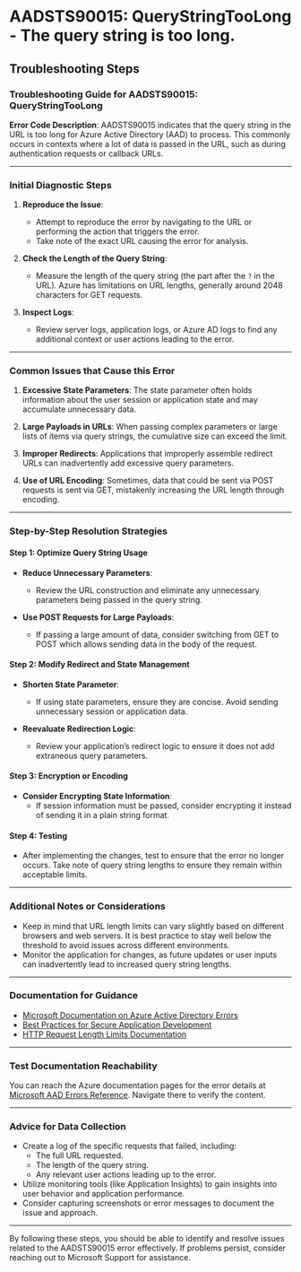 # AADSTS90015: QueryStringTooLong - The query string is too long.


## Troubleshooting Steps
### Troubleshooting Guide for AADSTS90015: QueryStringTooLong

**Error Code Description**: AADSTS90015 indicates that the query string in the URL is too long for Azure Active Directory (AAD) to process. This commonly occurs in contexts where a lot of data is passed in the URL, such as during authentication requests or callback URLs.

---

### Initial Diagnostic Steps
1. **Reproduce the Issue**:
   - Attempt to reproduce the error by navigating to the URL or performing the action that triggers the error.
   - Take note of the exact URL causing the error for analysis.

2. **Check the Length of the Query String**:
   - Measure the length of the query string (the part after the `?` in the URL). Azure has limitations on URL lengths, generally around 2048 characters for GET requests.

3. **Inspect Logs**:
   - Review server logs, application logs, or Azure AD logs to find any additional context or user actions leading to the error.

---

### Common Issues that Cause this Error
1. **Excessive State Parameters**: The state parameter often holds information about the user session or application state and may accumulate unnecessary data.
   
2. **Large Payloads in URLs**: When passing complex parameters or large lists of items via query strings, the cumulative size can exceed the limit.

3. **Improper Redirects**: Applications that improperly assemble redirect URLs can inadvertently add excessive query parameters.

4. **Use of URL Encoding**: Sometimes, data that could be sent via POST requests is sent via GET, mistakenly increasing the URL length through encoding.

---

### Step-by-Step Resolution Strategies
#### Step 1: Optimize Query String Usage
- **Reduce Unnecessary Parameters**:
  - Review the URL construction and eliminate any unnecessary parameters being passed in the query string.

- **Use POST Requests for Large Payloads**:
  - If passing a large amount of data, consider switching from GET to POST which allows sending data in the body of the request.

#### Step 2: Modify Redirect and State Management
- **Shorten State Parameter**:
  - If using state parameters, ensure they are concise. Avoid sending unnecessary session or application data.

- **Reevaluate Redirection Logic**:
  - Review your application’s redirect logic to ensure it does not add extraneous query parameters.

#### Step 3: Encryption or Encoding
- **Consider Encrypting State Information**:
  - If session information must be passed, consider encrypting it instead of sending it in a plain string format.

#### Step 4: Testing
- After implementing the changes, test to ensure that the error no longer occurs. Take note of query string lengths to ensure they remain within acceptable limits.

---

### Additional Notes or Considerations
- Keep in mind that URL length limits can vary slightly based on different browsers and web servers. It is best practice to stay well below the threshold to avoid issues across different environments.
- Monitor the application for changes, as future updates or user inputs can inadvertently lead to increased query string lengths.

---

### Documentation for Guidance
- [Microsoft Documentation on Azure Active Directory Errors](https://learn.microsoft.com/en-us/azure/active-directory/develop/reference-aad-errors)
- [Best Practices for Secure Application Development](https://learn.microsoft.com/en-us/azure/architecture/best-practices/)
- [HTTP Request Length Limits Documentation](https://learn.microsoft.com/en-us/iis/configuration/system.webserver/serverruntime/#maximumurllength)

---

### Test Documentation Reachability
You can reach the Azure documentation pages for the error details at [Microsoft AAD Errors Reference](https://learn.microsoft.com/en-us/azure/active-directory/develop/reference-aad-errors). Navigate there to verify the content.

---

### Advice for Data Collection
- Create a log of the specific requests that failed, including:
  - The full URL requested.
  - The length of the query string.
  - Any relevant user actions leading up to the error.
- Utilize monitoring tools (like Application Insights) to gain insights into user behavior and application performance.
- Consider capturing screenshots or error messages to document the issue and approach.

---

By following these steps, you should be able to identify and resolve issues related to the AADSTS90015 error effectively. If problems persist, consider reaching out to Microsoft Support for assistance.